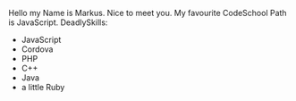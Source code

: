 Hello my Name is Markus.
Nice to meet you.
My favourite CodeSchool Path is JavaScript.
DeadlySkills:
* JavaScript
* Cordova
* PHP
* C++
* Java
* a little Ruby
